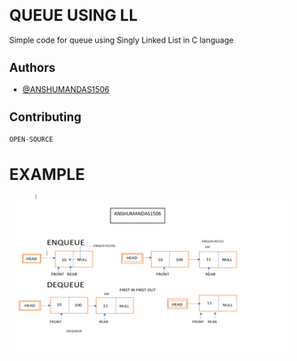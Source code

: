 
# QUEUE USING LL

Simple code for queue using Singly Linked List in C language


## Authors

- [@ANSHUMANDAS1506](https://github.com/ANSHUMANDAS1506)

## Contributing

`OPEN-SOURCE`

# EXAMPLE
![App Screenshot](./images/QUEUE.png)
